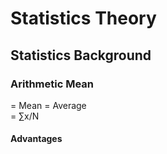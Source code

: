 # Statistics Theory
## Statistics Background
### Arithmetic Mean
= Mean = Average  
= ∑x/N
#### Advantages
